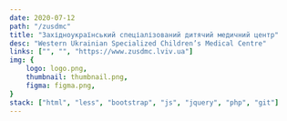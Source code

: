 ```yaml
---
date: 2020-07-12
path: "/zusdmc"
title: "Західноукраїнський спеціалізований дитячий медичний центр"
desc: "Western Ukrainian Specialized Children’s Medical Centre"
links: ["", "", "https://www.zusdmc.lviv.ua"]
img: {
	logo: logo.png,
	thumbnail: thumbnail.png,
	figma: figma.png,
}
stack: ["html", "less", "bootstrap", "js", "jquery", "php", "git"]
---
```

